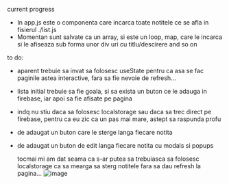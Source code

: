 current progress
- In app.js este o componenta care incarca toate notitele ce se afla in fisierul ./list.js
- Momentan sunt salvate ca un array, si este un loop, map, care le incarca si le afiseaza sub forma unor div uri cu titlu/descirere and so on

to do:
- aparent trebuie sa invat sa folosesc useState pentru ca asa se fac paginile astea interactive, fara sa fie nevoie de refresh...
- lista initial trebuie sa fie goala, si sa exista un buton ce le adauga in firebase, iar apoi sa fie afisate pe pagina
- indq nu stiu daca sa folosesc localstorage sau daca sa trec direct pe firebase, pentru ca eu zic ca un pas mai mare, astept sa raspunda profu
- de adaugat un buton care le sterge langa fiecare notita
- de adaugat un buton de edit langa fiecare notita cu modals si popups


  tocmai mi am dat seama ca s-ar putea sa trebuiasca sa folosesc localstorage ca sa mearga sa sterg notitele fara sa dau refresh la pagina...
![image](https://github.com/ciprianvalentin/lesson-1/assets/137179305/a4c273c4-ec78-4f6f-b005-16e9e8fed49e)
